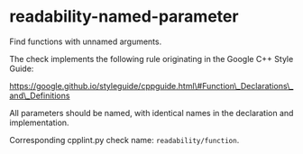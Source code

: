 readability-named-parameter
===========================

Find functions with unnamed arguments.

The check implements the following rule originating in the Google C++
Style Guide:

https://google.github.io/styleguide/cppguide.html\#Function\_Declarations\_and\_Definitions

All parameters should be named, with identical names in the declaration
and implementation.

Corresponding cpplint.py check name: `readability/function`.
